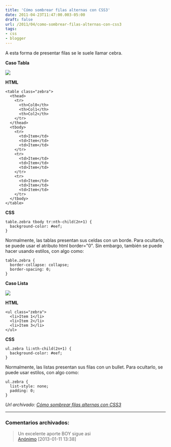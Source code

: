 ```yaml
---
title: 'Cómo sombrear filas alternas con CSS3'
date: 2011-04-23T11:47:00.003-05:00
draft: false
url: /2011/04/como-sombrear-filas-alternas-con-css3
tags: 
- css
- blogger
---
```


A esta forma de presentar filas se le suele llamar cebra.  
  
**Caso Tabla**  

[![](http://2.bp.blogspot.com/-wCaJOl-tDdc/TbMHzuF-gKI/AAAAAAAABUo/hT5OSXrRZaY/s1600/zebra-table.png)](http://2.bp.blogspot.com/-wCaJOl-tDdc/TbMHzuF-gKI/AAAAAAAABUo/hT5OSXrRZaY/s1600/zebra-table.png)

  
**HTML**  
```
<table class="zebra">  
  <thead>  
    <tr>  
      <th>Col0</th>  
      <th>Col1</th>  
      <th>Col2</th>  
    </tr>  
  </thead>  
  <tbody>  
    <tr>  
      <td>Item</td>  
      <td>Item</td>  
      <td>Item</td>  
    </tr>  
    <tr>  
      <td>Item</td>  
      <td>Item</td>  
      <td>Item</td>  
    </tr>  
    <tr>  
      <td>Item</td>  
      <td>Item</td>  
      <td>Item</td>  
    </tr>  
  </tbody>  
</table>  

```  
**CSS**  
```
table.zebra tbody tr:nth-child(2n+1) {  
  background-color: #eef;  
}  

```  
Normalmente, las tablas presentan sus celdas con un borde. Para ocultarlo, se puede usar el atributo html border="0". Sin embargo, también se puede hacer usando estilos, con algo como:  
  
```
table.zebra {  
  border-collapse: collapse;  
  border-spacing: 0;  
}  

```  
**Caso Lista**  

[![](http://2.bp.blogspot.com/-YtxG-MZiw5Y/TbMIAXy9llI/AAAAAAAABUs/5T-rZUZMAKs/s1600/zebra-list.png)](http://2.bp.blogspot.com/-YtxG-MZiw5Y/TbMIAXy9llI/AAAAAAAABUs/5T-rZUZMAKs/s1600/zebra-list.png)

  
**HTML**  
```
<ul class="zebra">  
  <li>Item 1</li>  
  <li>Item 2</li>  
  <li>Item 3</li>  
</ul>  

```  
**CSS**  
```
ul.zebra li:nth-child(2n+1) {  
  background-color: #eef;  
}  

```  
Normalmente, las listas presentan sus filas con un bullet. Para ocultarlo, se puede usar estilos, con algo como:  
  
```
ul.zebra {  
  list-style: none;  
  padding: 0;  
}  

```

_*Url archivado: [Cómo sombrear filas alternas con CSS3](https://akcdev.blogspot.com/2011/04/como-sombrear-filas-alternas-con-css3.html)*_

---
### Comentarios archivados:

>
> Un excelente aporte BOY sigue asi
> \
> [Anónimo](# "noreply@blogger.com") [2013-01-11 13:38]
